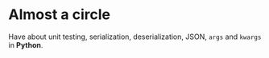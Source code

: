 # Almost a circle
Have about unit testing, serialization, deserialization, JSON, `args` and `kwargs` in **Python**.


